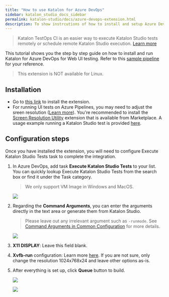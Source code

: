 ```yaml
---
title: "How to use Katalon for Azure DevOps"
sidebar: katalon_studio_docs_sidebar
permalink: katalon-studio/docs/azure-devops-extension.html 
description: To show instrcutions of how to install and setup Azure DevOps extension.
---
```

> Katalon TestOps CI is an easier way to execute Katalon Studio tests remotely or schedule remote Katalon Studio execution. [Learn more](https://docs.katalon.com/katalon-analytics/docs/kt-remote-execution.html)

This tutorial shows you the step by step guide on how to install and run Katalon for Azure DevOps for Web UI testing. Refer to this [sample pipeline](https://github.com/katalon-studio-samples/azure-devops-extension-samples) for your reference.

> This extension is NOT available for Linux.

## Installation

* Go to [this link](https://marketplace.visualstudio.com/items?itemName=katalon-llc.katalon&ssr=false#overview) to install the extension.
* For running UI tests on Azure Pipelines, you may need to adjust the sreen resolution ([Learn more](https://docs.microsoft.com/en-us/azure/devops/pipelines/test/ui-testing-considerations?view=azure-devops&tabs=mstest#setting-screen-resolution)). You're recommended to install the [Screen Resolution Utility](https://marketplace.visualstudio.com/items?itemName=ms-autotest.screen-resolution-utility-task#overview) extension that is available from Marketplace. A usage example running a Katalon Studio test is provided [here](https://github.com/duyluonganh/kat-download-file/blob/master/azure-pipelines.yml).

## Configuration steps

Once you have installed the extension, you will need to configure Execute Katalon Studio Tests task to complete the integration.

1. In Azure DevOps, add task **Execute Katalon Studio Tests** to your list. You can quickly lookup Execute Katalon Studio Tests from the search box or find it under the Task category.

   > We only support VM Image in Windows and MacOS.

   ![](https://github.com/katalon-studio/docs-images/raw/master/katalon-studio/docs/azure-devops-extension/1-search.png)

2. Regarding the **Command Arguments**, you can enter the arguments directly in the text area or generate them from Katalon Studio. 

   > Please leave out any irrelevant argument such as `-runmode`. See [Command Arguments in Common Configuration](https://docs.katalon.com/katalon-studio/docs/common-configuration.html#command-arguments) for more details.

   ![](https://github.com/katalon-studio/docs-images/raw/master/katalon-studio/docs/azure-devops-extension/2-command.png)

3. **X11 DISPLAY**: Leave this field blank. 

4. **Xvfb-run** configuration: Learn more [here](http://manpages.ubuntu.com/manpages/xenial/man1/xvfb-run.1.html). If you are not sure, only change the resolution 1024x768x24 and leave other options as-is.

5. After everything is set up, click **Queue** button to build.

   ![](https://github.com/katalon-studio/docs-images/raw/master/katalon-studio/docs/azure-devops-extension/3-result.png)

   ![](https://github.com/katalon-studio/docs-images/raw/master/katalon-studio/docs/azure-devops-extension/4-result.png)

